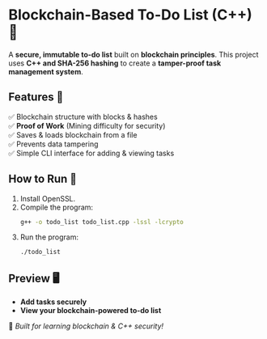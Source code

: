 # Blockchain-Based To-Do List (C++) 🚀

A **secure, immutable to-do list** built on **blockchain principles**. This project uses **C++ and SHA-256 hashing** to create a **tamper-proof task management system**.

## Features 🌟
✅ Blockchain structure with blocks & hashes  
✅ **Proof of Work** (Mining difficulty for security)  
✅ Saves & loads blockchain from a file  
✅ Prevents data tampering  
✅ Simple CLI interface for adding & viewing tasks  

## How to Run 🚀 
1. Install OpenSSL.
2. Compile the program:
   ```bash
   g++ -o todo_list todo_list.cpp -lssl -lcrypto
   ```
3. Run the program:
   ```bash
   ./todo_list
   ```

## Preview 🖥️
- **Add tasks securely**  
- **View your blockchain-powered to-do list**  

📌 *Built for learning blockchain & C++ security!*  
